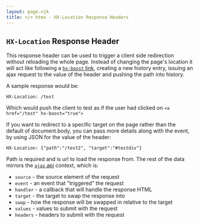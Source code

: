 ```yaml
---
layout: page.njk
title: </> htmx - HX-Location Response Headers
---
```


## `HX-Location` Response Header


This response header can be used to trigger a client side redirection without reloading the whole page. Instead of changing the page's location it will act like following a [`hx-boost` link](/attributes/hx-boost), creating a new history entry, issuing an ajax request to the value of the header and pushing the path into history.

A sample response would be:

```
HX-Location: /test
```

Which would push the client to test as if the user had clicked on `<a href="/test" hx-boost="true">`


If you want to redirect to a specific target on the page rather than the default of document.body, you can pass more details along with the event, by using JSON for the value of the header:

```
HX-Location: {"path":"/test2", "target":"#testdiv"}
```
Path is required and is url to load the response from. The rest of the data mirrors the [`ajax` api](/api#ajax) context, which is:

* `source` - the source element of the request
* `event` - an event that "triggered" the request
* `handler` - a callback that will handle the response HTML
* `target` - the target to swap the response into
* `swap` - how the response will be swapped in relative to the target
* `values` - values to submit with the request
* `headers` - headers to submit with the request
